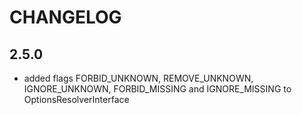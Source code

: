 CHANGELOG
=========

2.5.0
-----

 * added flags FORBID_UNKNOWN, REMOVE_UNKNOWN, IGNORE_UNKNOWN, FORBID_MISSING
   and IGNORE_MISSING to OptionsResolverInterface
